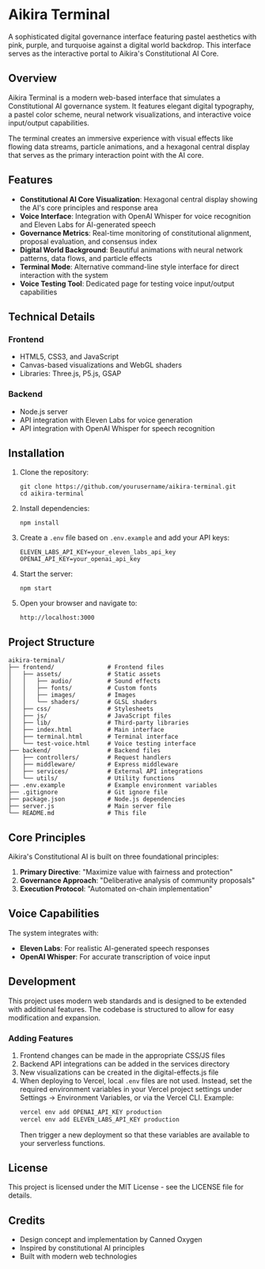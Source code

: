 # Aikira Terminal

A sophisticated digital governance interface featuring pastel aesthetics with pink, purple, and turquoise against a digital world backdrop. This interface serves as the interactive portal to Aikira's Constitutional AI Core.

## Overview

Aikira Terminal is a modern web-based interface that simulates a Constitutional AI governance system. It features elegant digital typography, a pastel color scheme, neural network visualizations, and interactive voice input/output capabilities.

The terminal creates an immersive experience with visual effects like flowing data streams, particle animations, and a hexagonal central display that serves as the primary interaction point with the AI core.

## Features

- **Constitutional AI Core Visualization**: Hexagonal central display showing the AI's core principles and response area
- **Voice Interface**: Integration with OpenAI Whisper for voice recognition and Eleven Labs for AI-generated speech
- **Governance Metrics**: Real-time monitoring of constitutional alignment, proposal evaluation, and consensus index
- **Digital World Background**: Beautiful animations with neural network patterns, data flows, and particle effects
- **Terminal Mode**: Alternative command-line style interface for direct interaction with the system
- **Voice Testing Tool**: Dedicated page for testing voice input/output capabilities

## Technical Details

### Frontend

- HTML5, CSS3, and JavaScript
- Canvas-based visualizations and WebGL shaders
- Libraries: Three.js, P5.js, GSAP

### Backend

- Node.js server
- API integration with Eleven Labs for voice generation
- API integration with OpenAI Whisper for speech recognition

## Installation

1. Clone the repository:
   ```
   git clone https://github.com/yourusername/aikira-terminal.git
   cd aikira-terminal
   ```

2. Install dependencies:
   ```
   npm install
   ```

3. Create a `.env` file based on `.env.example` and add your API keys:
   ```
   ELEVEN_LABS_API_KEY=your_eleven_labs_api_key
   OPENAI_API_KEY=your_openai_api_key
   ```

4. Start the server:
   ```
   npm start
   ```

5. Open your browser and navigate to:
   ```
   http://localhost:3000
   ```

## Project Structure

```
aikira-terminal/
├── frontend/               # Frontend files
│   ├── assets/             # Static assets
│   │   ├── audio/          # Sound effects
│   │   ├── fonts/          # Custom fonts
│   │   ├── images/         # Images
│   │   └── shaders/        # GLSL shaders
│   ├── css/                # Stylesheets
│   ├── js/                 # JavaScript files
│   ├── lib/                # Third-party libraries
│   ├── index.html          # Main interface
│   ├── terminal.html       # Terminal interface
│   └── test-voice.html     # Voice testing interface
├── backend/                # Backend files
│   ├── controllers/        # Request handlers
│   ├── middleware/         # Express middleware
│   ├── services/           # External API integrations
│   └── utils/              # Utility functions
├── .env.example            # Example environment variables
├── .gitignore              # Git ignore file
├── package.json            # Node.js dependencies
├── server.js               # Main server file
└── README.md               # This file
```

## Core Principles

Aikira's Constitutional AI is built on three foundational principles:

1. **Primary Directive**: "Maximize value with fairness and protection"
2. **Governance Approach**: "Deliberative analysis of community proposals"
3. **Execution Protocol**: "Automated on-chain implementation"

## Voice Capabilities

The system integrates with:

- **Eleven Labs**: For realistic AI-generated speech responses
- **OpenAI Whisper**: For accurate transcription of voice input

## Development

This project uses modern web standards and is designed to be extended with additional features. The codebase is structured to allow for easy modification and expansion.

### Adding Features

1. Frontend changes can be made in the appropriate CSS/JS files
2. Backend API integrations can be added in the services directory
3. New visualizations can be created in the digital-effects.js file
4. When deploying to Vercel, local `.env` files are not used. Instead, set the required environment variables in your Vercel project settings under Settings → Environment Variables, or via the Vercel CLI. Example:
   ```bash
   vercel env add OPENAI_API_KEY production
   vercel env add ELEVEN_LABS_API_KEY production
   ```
   Then trigger a new deployment so that these variables are available to your serverless functions.

## License

This project is licensed under the MIT License - see the LICENSE file for details.

## Credits

- Design concept and implementation by Canned Oxygen
- Inspired by constitutional AI principles
- Built with modern web technologies